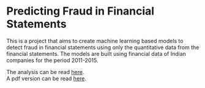 # Predicting Fraud in Financial Statements

This is a project that aims to create machine learning based models to detect fraud in financial statements using only the quantitative data from the financial statements. The models are built using financial data of Indian companies for the period 2011-2015.

The analysis can be read [here]().   
A pdf version can be read [here]().